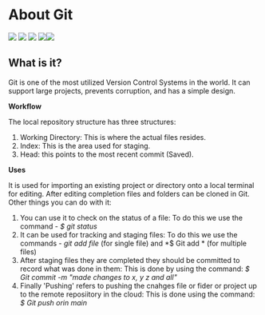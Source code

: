 # About Git
![](https://upload.wikimedia.org/wikipedia/commons/thumb/3/3f/Git_icon.svg/150px-Git_icon.svg.png) ![](https://upload.wikimedia.org/wikipedia/commons/thumb/3/3f/Git_icon.svg/150px-Git_icon.svg.png) ![](https://upload.wikimedia.org/wikipedia/commons/thumb/3/3f/Git_icon.svg/150px-Git_icon.svg.png) ![](https://upload.wikimedia.org/wikipedia/commons/thumb/3/3f/Git_icon.svg/150px-Git_icon.svg.png)![](https://upload.wikimedia.org/wikipedia/commons/thumb/3/3f/Git_icon.svg/150px-Git_icon.svg.png)

## What is it?

Git is one of the most utilized Version Control Systems in the world. It can support large projects, prevents corruption, and has a simple design. 

**Workflow**

The local repository structure has three structures:

1. Working Directory: This is where the actual files resides.
1. Index: This is the area used for staging.
1. Head: this points to the most recent commit (Saved).

**Uses**

It is used for importing an existing project or directory onto a local terminal for editing. After editing completion files and folders can be cloned in Git. Other things you can do with it:

1. You can use it to check on the status of a file: To do this we use the command - *$ git status*
1. It can be used for tracking and staging files: To do this we use the commands - *git add file* (for single file) and *$ Git add * (for multiple files)
1. After staging files they are completed they should be committed to record what was done in them: This is done by using the command: *$ Git commit -m "made changes to x, y z and all"*
1. Finally 'Pushing' refers to pushing the cnahges file or fider or project up to the remote reposiitory in the cloud: This is done using the command: *$ Git push orin main*
